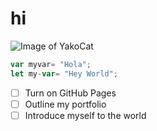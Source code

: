 # hi

![Image of YakoCat](https://octodex.github.com/images/yaktocat.png)

```javascript
var myvar= "Hola";
let my-var= "Hey World";
```
- [ ] Turn on GitHub Pages
- [ ] Outline my portfolio
- [ ] Introduce myself to the world
